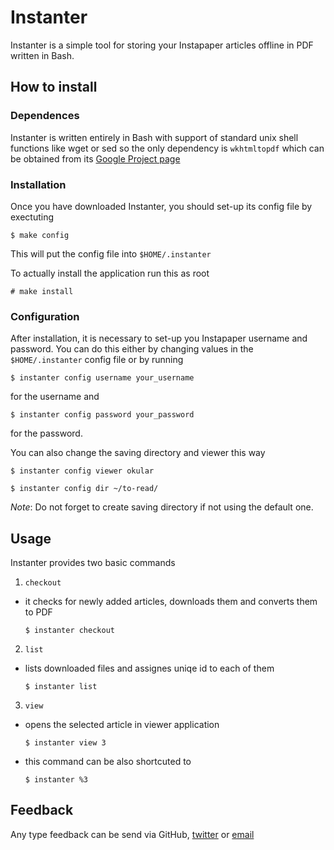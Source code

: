 Instanter
=========

Instanter is a simple tool for storing your Instapaper articles offline in PDF
written in Bash.


How to install
--------------

### Dependences ###

Instanter is written entirely in Bash with support of standard unix shell
functions like wget or sed so the only dependency is `wkhtmltopdf` which can be
obtained from its [Google Project page](http://code.google.com/p/wkhtmltopdf/)


### Installation ##

Once you have downloaded Instanter, you should set-up its config file by
exectuting 

	$ make config

This will put the config file into `$HOME/.instanter`

To actually install the application run this as root
	
	# make install

### Configuration ###

After installation, it is necessary to set-up you Instapaper username and
password. You can do this either by changing values in the `$HOME/.instanter`
config file or by running

	$ instanter config username your_username

for the username and

	$ instanter config password your_password

for the password.


You can also change the saving directory and viewer this way

	$ instanter config viewer okular
	
	$ instanter config dir ~/to-read/

_Note_: Do not forget to create saving directory if not using the default one.


Usage
-----

Instanter provides two basic commands

1. `checkout`
  - it checks for newly added articles, downloads them and converts them to PDF

		$ instanter checkout

2. `list`
  - lists downloaded files and assignes uniqe id to each of them

		$ instanter list


3. `view`
  - opens the selected article in viewer application

		$ instanter view 3

  - this command can be also shortcuted to

		$ instanter %3


Feedback
--------

Any type feedback can be send via GitHub, [twitter](http://twitter.com/mr__shu)
or [email](mrshux@gmail.com)




